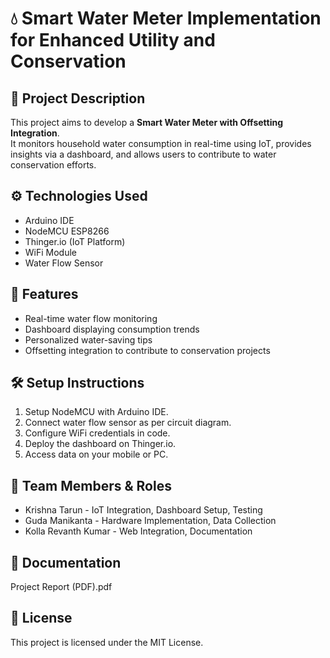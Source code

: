 # 💧 Smart Water Meter Implementation for Enhanced Utility and Conservation

## 📜 Project Description
This project aims to develop a **Smart Water Meter with Offsetting Integration**.  
It monitors household water consumption in real-time using IoT, provides insights via a dashboard, and allows users to contribute to water conservation efforts.

## ⚙️ Technologies Used
- Arduino IDE
- NodeMCU ESP8266
- Thinger.io (IoT Platform)
- WiFi Module
- Water Flow Sensor

## 🚀 Features
- Real-time water flow monitoring
- Dashboard displaying consumption trends
- Personalized water-saving tips
- Offsetting integration to contribute to conservation projects

## 🛠️ Setup Instructions
1. Setup NodeMCU with Arduino IDE.
2. Connect water flow sensor as per circuit diagram.
3. Configure WiFi credentials in code.
4. Deploy the dashboard on Thinger.io.
5. Access data on your mobile or PC.


## 👥 Team Members & Roles
- Krishna Tarun - IoT Integration, Dashboard Setup, Testing
- Guda Manikanta - Hardware Implementation, Data Collection
- Kolla Revanth Kumar - Web Integration, Documentation

## 📄 Documentation
Project Report (PDF).pdf

## 📃 License
This project is licensed under the MIT License.
